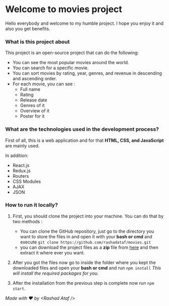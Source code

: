 # Welcome to movies project
Hello everybody and welcome to my humble project.
I hope you enjoy it and also you get benefits.

### What is this project about
This project is an open-source project that can do the following:
- You can see the most popular movies around the world.
- You can search for a specific movie.
- You can sort movies by rating, year, genres, and revenue in descending and ascending order.
- For each movie, you can see : 
    - Full name
    - Rating
    - Release date
    - Genres of it
    - Overview of it
    - Poster for it

### What are the technologies used in the development process?
First of all, this is a web application and for that **HTML, CSS, and JavaScript** are mainly used.

In addition:
- React.js
- Redux.js
- Routers
- CSS Modules
- AJAX
- JSON

### How to run it locally?
1. First, you should clone the project into your machine.
    You can do that by two methods :
    - You can clone the GitHub repository, just go to the directory you want to store the files in and open it with your **bash or cmd** and execute
    `git clone https://github.com/rashadataf/movies.git` 
    - you can download the project files as a **zip** file from [here](https://github.com/rashadataf/movies/archive/master.zip) and then extract it where ever you want.

2. After you got the files now go to inside the folder where you kept the downloaded files and open your **bash or cmd** and run `npm install`
   *This will install the required packages for you*.
3. After the installation from the previous step is complete now run `npm start`.

*Made with :heart: by \<Rashad Ataf />*